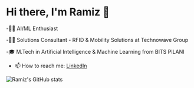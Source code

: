 # Hi there, I'm Ramiz 👋

-🧑‍💻 AI/ML Enthusiast

-🧑‍💻 Solutions Consultant - RFID & Mobility Solutions at Technowave Group

-🎓 M.Tech in Artificial Intelligence & Machine Learning from BITS PILANI 

- 📫 How to reach me: [LinkedIn](https://www.linkedin.com/in/ramizpa/)

![Ramiz's GitHub stats](https://github-readme-stats.vercel.app/api?username=ramizpa&show_icons=true&theme=radical)
